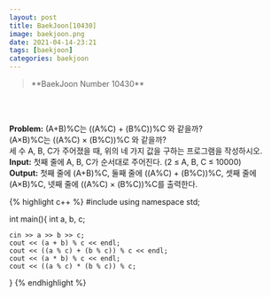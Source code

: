 ```yaml
---
layout: post
title: BaekJoon[10430]
image: baekjoon.png
date: 2021-04-14-23:21
tags: [baekjoon]
categories: baekjoon
---
```


<Blockquote>**BaekJoon Number 10430**</Blockquote><br><br>



**Problem:** (A+B)%C는 ((A%C) + (B%C))%C 와 같을까?<br>
		     (A×B)%C는 ((A%C) × (B%C))%C 와 같을까?<br>
		     세 수 A, B, C가 주어졌을 때, 위의 네 가지 값을 구하는 프로그램을 작성하시오.<br>
**Input:** 첫째 줄에 A, B, C가 순서대로 주어진다. (2 ≤ A, B, C ≤ 10000)<br>
**Output:** 첫째 줄에 (A+B)%C, 둘째 줄에 ((A%C) + (B%C))%C, 셋째 줄에 (A×B)%C, 넷째 줄에 ((A%C) × (B%C))%C를 출력한다.

{% highlight c++ %}
#include <iostream>
using namespace std;

int main(){
	int a, b, c;

	cin >> a >> b >> c;
	cout << (a + b) % c << endl;
	cout << ((a % c) + (b % c)) % c << endl;
	cout << (a * b) % c << endl;
	cout << ((a % c) * (b % c)) % c;
}
{% endhighlight %}
